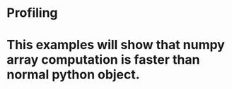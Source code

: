 # Profiling
# This examples will show that numpy array computation is faster than normal python object.
